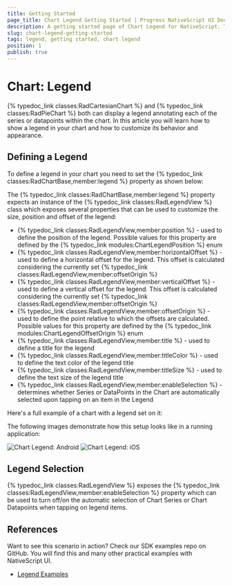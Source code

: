 ```yaml
---
title: Getting Started
page_title: Chart Legend Getting Started | Progress NativeScript UI Documentation
description: A getting started page of Chart Legend for NativeScript. This article explains how to utilize the Legend functionality of the Chart component for NativeScript.
slug: chart-legend-getting-started
tags: legend, getting started, chart legend
position: 1
publish: true
---
```


# Chart: Legend
{% typedoc_link classes:RadCartesianChart %} and {% typedoc_link classes:RadPieChart %} both can display a legend annotating each of the series or datapoints within the chart. In this article you will learn how to show a legend in your chart and how to customize its behavior and appearance.

## Defining a Legend
To define a legend in your chart you need to set the {% typedoc_link classes:RadChartBase,member:legend %} property as shown below:

<snippet id='legend-definition-xml'/>

The {% typedoc_link classes:RadChartBase,member:legend %} property expects an instance of the {% typedoc_link classes:RadLegendView %} class which exposes several properties that can be used to customize the size, position and offset of the legend:

- {% typedoc_link classes:RadLegendView,member:position %} - used to define the position of the legend. Possible values for this property are defined by the {% typedoc_link modules:ChartLegendPosition %} enum
- {% typedoc_link classes:RadLegendView,member:horizontalOffset %} - used to define a horizontal offset for the legend. This offset is calculated considering the currently set {% typedoc_link classes:RadLegendView,member:offsetOrigin %}
- {% typedoc_link classes:RadLegendView,member:verticalOffset %} - used to define a vertical offset for the legend. This offset is calculated considering the currently set {% typedoc_link classes:RadLegendView,member:offsetOrigin %}
- {% typedoc_link classes:RadLegendView,member:offsetOrigin %} - used to define the point relative to which the offsets are calculated. Possible values for this property are defined by the {% typedoc_link modules:ChartLegendOffsetOrigin %} enum
- {% typedoc_link classes:RadLegendView,member:title %} - used to define a title for the legend
- {% typedoc_link classes:RadLegendView,member:titleColor %} - used to define the text color of the legend title
- {% typedoc_link classes:RadLegendView,member:titleSize %} - used to define the text size of the legend title
- {% typedoc_link classes:RadLegendView,member:enableSelection %} - determines whether Series or DataPoints in the Chart are automatically selected upon tapping on an item in the Legend

Here's a full example of a chart with a legend set on it:

<snippet id='legend-example'/>

The following images demonstrate how this setup looks like in a running application:

![Chart Legend: Android](images/chart-legend-android.png "Chart Legend: Android") ![Chart Legend: iOS](images/chart-legend-ios.png "Chart Legend: iOS")

## Legend Selection
{% typedoc_link classes:RadLegendView %} exposes the {% typedoc_link classes:RadLegendView,member:enableSelection %} property which can be used to turn off/on the automatic selection of Chart Series or Chart Datapoints when tapping on legend items.

## References
Want to see this scenario in action?
Check our SDK examples repo on GitHub. You will find this and many other practical examples with NativeScript UI.

* [Legend Examples](https://github.com/telerik/nativescript-ui-samples/tree/master/chart/app/examples/legend)
